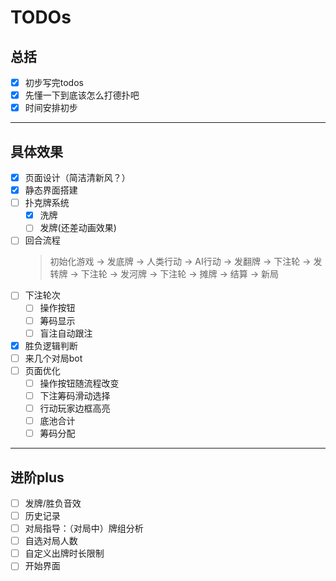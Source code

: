 # TODOs   

## 总括
- [x] 初步写完todos   
- [x] 先懂一下到底该怎么打德扑吧
- [x] 时间安排初步   
----   
## 具体效果
- [x] 页面设计（简洁清新风？）
- [x] 静态界面搭建
- [ ] 扑克牌系统   
  - [x] 洗牌
  - [ ] 发牌(还差动画效果)
- [ ] 回合流程  
  > 初始化游戏 → 发底牌 → 人类行动 → AI行动 → 发翻牌 → 下注轮 → 发转牌 → 下注轮 → 发河牌 → 下注轮 → 摊牌 → 结算 → 新局
- [ ] 下注轮次  
  - [ ] 操作按钮
  - [ ] 筹码显示
  - [ ] 盲注自动跟注
- [x] 胜负逻辑判断
- [ ] 来几个对局bot  
- [ ] 页面优化  
  - [ ] 操作按钮随流程改变
  - [ ] 下注筹码滑动选择  
  - [ ] 行动玩家边框高亮  
  - [ ] 底池合计
  - [ ] 筹码分配
----   
## 进阶plus  
- [ ] 发牌/胜负音效   
- [ ] 历史记录    
- [ ] 对局指导：（对局中）牌组分析
- [ ] 自选对局人数
- [ ] 自定义出牌时长限制
- [ ] 开始界面
